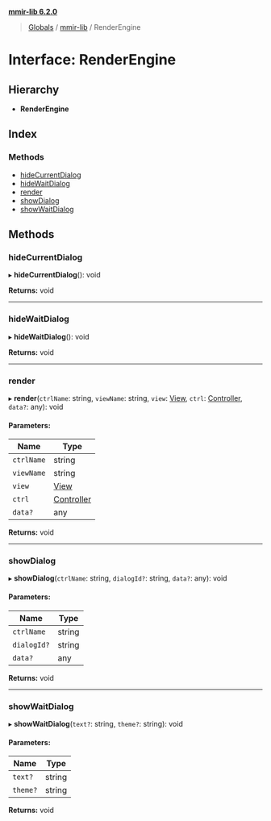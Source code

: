 **[mmir-lib 6.2.0](../README.md)**

> [Globals](../README.md) / [mmir-lib](../modules/mmir_lib.md) / RenderEngine

# Interface: RenderEngine

## Hierarchy

* **RenderEngine**

## Index

### Methods

* [hideCurrentDialog](mmir_lib.renderengine.md#hidecurrentdialog)
* [hideWaitDialog](mmir_lib.renderengine.md#hidewaitdialog)
* [render](mmir_lib.renderengine.md#render)
* [showDialog](mmir_lib.renderengine.md#showdialog)
* [showWaitDialog](mmir_lib.renderengine.md#showwaitdialog)

## Methods

### hideCurrentDialog

▸ **hideCurrentDialog**(): void

**Returns:** void

___

### hideWaitDialog

▸ **hideWaitDialog**(): void

**Returns:** void

___

### render

▸ **render**(`ctrlName`: string, `viewName`: string, `view`: [View](../classes/mmir_lib.view.md), `ctrl`: [Controller](../classes/mmir_lib.controller.md), `data?`: any): void

#### Parameters:

Name | Type |
------ | ------ |
`ctrlName` | string |
`viewName` | string |
`view` | [View](../classes/mmir_lib.view.md) |
`ctrl` | [Controller](../classes/mmir_lib.controller.md) |
`data?` | any |

**Returns:** void

___

### showDialog

▸ **showDialog**(`ctrlName`: string, `dialogId?`: string, `data?`: any): void

#### Parameters:

Name | Type |
------ | ------ |
`ctrlName` | string |
`dialogId?` | string |
`data?` | any |

**Returns:** void

___

### showWaitDialog

▸ **showWaitDialog**(`text?`: string, `theme?`: string): void

#### Parameters:

Name | Type |
------ | ------ |
`text?` | string |
`theme?` | string |

**Returns:** void
